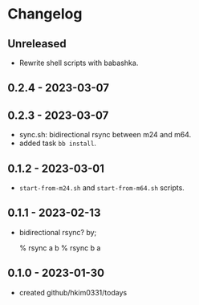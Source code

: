 # Changelog

## Unreleased
- Rewrite shell scripts with babashka.

## 0.2.4 - 2023-03-07

## 0.2.3 - 2023-03-07
- sync.sh: bidirectional rsync between m24 and m64.
- added task `bb install`.

## 0.1.2 - 2023-03-01
- `start-from-m24.sh` and `start-from-m64.sh` scripts.

## 0.1.1 - 2023-02-13
- bidirectional rsync? by;

    % rsync a b
    % rsync b a

## 0.1.0 - 2023-01-30
- created github/hkim0331/todays
